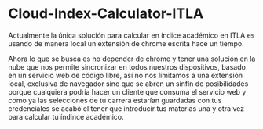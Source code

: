 # Cloud-Index-Calculator-ITLA

Actualmente la única solución para calcular en índice académico en ITLA es usando de manera local un extensión de chrome escrita hace un tiempo.

Ahora lo que se busca es no depender de chrome y tener una solución en la nube que nos permite sincronizar en todos nuestros dispositivos, basado
en un servicio web de código libre, así no nos limitamos a una extensión local, exclusiva de navegador sino que se abren un sinfín de posibilidades
porque cualquiera podría hacer un cliente que consuma el servicio web y como ya las selecciones de tu carrera estarían guardadas con tus credenciales
se acabó el tener que introducir tus materias una y otra vez para calcular tu  índince académico.
